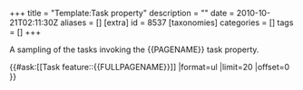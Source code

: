 +++
title = "Template:Task property"
description = ""
date = 2010-10-21T02:11:30Z
aliases = []
[extra]
id = 8537
[taxonomies]
categories = []
tags = []
+++

A sampling of the tasks invoking the {{PAGENAME}} task property.

{{#ask:[[Task feature::{{FULLPAGENAME}}]]
|format=ul
|limit=20
|offset=0
}}
